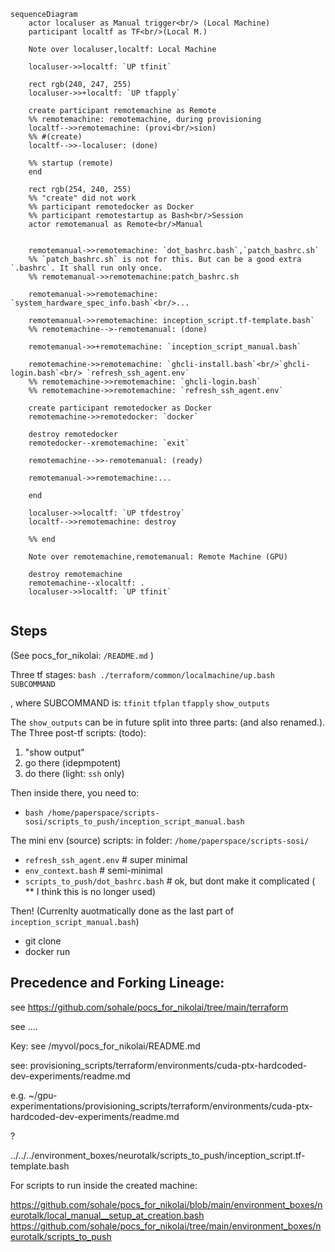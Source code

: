 
```mermaid
sequenceDiagram
    actor localuser as Manual trigger<br/> (Local Machine)
    participant localtf as TF<br/>(Local M.)

    Note over localuser,localtf: Local Machine

    localuser->>localtf: `UP tfinit`

    rect rgb(240, 247, 255)
    localuser->>+localtf: `UP tfapply`

    create participant remotemachine as Remote
    %% remotemachine: remotemachine, during provisioning
    localtf-->>remotemachine: (provi<br/>sion)
    %% #(create)
    localtf-->>-localuser: (done)

    %% startup (remote)
    end

    rect rgb(254, 240, 255)
    %% "create" did not work
    %% participant remotedocker as Docker
    %% participant remotestartup as Bash<br/>Session
    actor remotemanual as Remote<br/>Manual


    remotemanual->>remotemachine: `dot_bashrc.bash`,`patch_bashrc.sh`
    %% `patch_bashrc.sh` is not for this. But can be a good extra `.bashrc`. It shall run only once.
    %% remotemanual->>remotemachine:patch_bashrc.sh

    remotemanual->>remotemachine: `system_hardware_spec_info.bash`<br/>...

    remotemanual->>remotemachine: inception_script.tf-template.bash`
    %% remotemachine-->-remotemanual: (done)

    remotemanual->>+remotemachine: `inception_script_manual.bash`

    remotemachine->>remotemachine: `ghcli-install.bash`<br/>`ghcli-login.bash`<br/> `refresh_ssh_agent.env`
    %% remotemachine->>remotemachine: `ghcli-login.bash`
    %% remotemachine->>remotemachine: `refresh_ssh_agent.env`

    create participant remotedocker as Docker
    remotemachine->>remotedocker: `docker`

    destroy remotedocker
    remotedocker--xremotemachine: `exit`

    remotemachine-->>-remotemanual: (ready)

    remotemanual->>remotemachine:...

    end

    localuser->>localtf: `UP tfdestroy`
    localtf-->>remotemachine: destroy

    %% end

    Note over remotemachine,remotemanual: Remote Machine (GPU)

    destroy remotemachine
    remotemachine--xlocaltf: .
    localuser->>localtf: `UP tfinit`


```


## Steps
(See pocs_for_nikolai: `/README.md` )

Three tf stages: `bash ./terraform/common/localmachine/up.bash  SUBCOMMAND`

, where SUBCOMMAND is:
  `tfinit`
  `tfplan`
  `tfapply`
  `show_outputs`


The `show_outputs` can be in future split into three parts: (and also renamed.).
The Three post-tf scripts: (todo):
1. "show output"
2. go there (idepmpotent)
3. do there (light: `ssh` only)

Then inside there, you need to:
* `bash /home/paperspace/scripts-sosi/scripts_to_push/inception_script_manual.bash`

The mini env (source) scripts: in folder: `/home/paperspace/scripts-sosi/`
*  `refresh_ssh_agent.env`    # super minimal
*  `env_context.bash`         # semi-minimal
*  `scripts_to_push/dot_bashrc.bash`   # ok, but dont make it complicated ( ** I think this is no longer used)


Then! (Currenlty auotmatically done as the last part of `inception_script_manual.bash`)
* git clone
* docker run


## Precedence and Forking Lineage:

see https://github.com/sohale/pocs_for_nikolai/tree/main/terraform




see ....



Key: see
/myvol/pocs_for_nikolai/README.md

see:
provisioning_scripts/terraform/environments/cuda-ptx-hardcoded-dev-experiments/readme.md

e.g.
~/gpu-experimentations/provisioning_scripts/terraform/environments/cuda-ptx-hardcoded-dev-experiments/readme.md

?

../../../environment_boxes/neurotalk/scripts_to_push/inception_script.tf-template.bash

For scripts to run inside the created machine:

https://github.com/sohale/pocs_for_nikolai/blob/main/environment_boxes/neurotalk/local_manual__setup_at_creation.bash
https://github.com/sohale/pocs_for_nikolai/tree/main/environment_boxes/neurotalk/scripts_to_push


